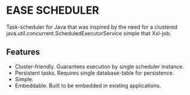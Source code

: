 # EASE SCHEDULER
Task-scheduler for Java that was inspired by the need for a clustered java.util.concurrent.ScheduledExecutorService simple that 
Xxl-job.

## Features
- Cluster-friendly. Guarantees execution by single scheduler instance.
- Persistent tasks. Requires single database-table for persistence.
- Simple.
- Embeddable. Built to be embedded in existing applications.
